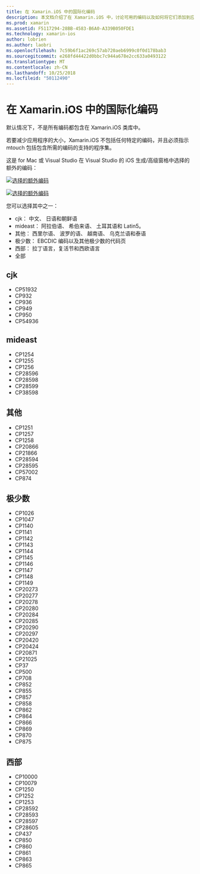 ```yaml
---
title: 在 Xamarin.iOS 中的国际化编码
description: 本文档介绍了在 Xamarin.iOS 中，讨论可用的编码以及如何将它们添加到应用程序的国际化编码。
ms.prod: xamarin
ms.assetid: F5117294-28BB-4583-B6A0-A339B050FDE1
ms.technology: xamarin-ios
author: lobrien
ms.author: laobri
ms.openlocfilehash: 7c59b6f1ac269c57ab720aeb6999c0f0d178bab3
ms.sourcegitcommit: e268fd44422d0bbc7c944a678e2cc633a0493122
ms.translationtype: MT
ms.contentlocale: zh-CN
ms.lasthandoff: 10/25/2018
ms.locfileid: "50112490"
---
```

# <a name="internationalization-encodings-in-xamarinios"></a>在 Xamarin.iOS 中的国际化编码

默认情况下，不是所有编码都包含在 Xamarin.iOS 类库中。

若要减少应用程序的大小，Xamarin.iOS 不包括任何特定的编码，并且必须指示 mtouch 包括包含所需的编码的支持的程序集。

这是 for Mac 或 Visual Studio 在 Visual Studio 的 iOS 生成/高级窗格中选择的额外的编码：

 [![](encodings-images/00.png "选择的额外编码")](encodings-images/00.png#lightbox)

 [![](encodings-images/00a.png "选择的额外编码")](encodings-images/00a.png#lightbox)

您可以选择其中之一：

-  cjk： 中文、 日语和朝鲜语
-  mideast： 阿拉伯语、 希伯来语、 土耳其语和 Latin5。
-  其他： 西里尔语、 波罗的语、 越南语、 乌克兰语和泰语
-  极少数： EBCDIC 编码以及其他极少数的代码页
-  西部： 拉丁语言，复活节和西欧语言
-  全部


 <a name="cjk" />


## <a name="cjk"></a>cjk

-  CP51932
-  CP932
-  CP936
-  CP949
-  CP950
-  CP54936


 <a name="mideast" />


## <a name="mideast"></a>mideast

-  CP1254
-  CP1255
-  CP1256
-  CP28596
-  CP28598
-  CP28599
-  CP38598


 <a name="other" />


## <a name="other"></a>其他

-  CP1251
-  CP1257
-  CP1258
-  CP20866
-  CP21866
-  CP28594
-  CP28595
-  CP57002
-  CP874


 <a name="rare" />


## <a name="rare"></a>极少数

-  CP1026
-  CP1047
-  CP1140
-  CP1141
-  CP1142
-  CP1143
-  CP1144
-  CP1145
-  CP1146
-  CP1147
-  CP1148
-  CP1149
-  CP20273
-  CP20277
-  CP20278
-  CP20280
-  CP20284
-  CP20285
-  CP20290
-  CP20297
-  CP20420
-  CP20424
-  CP20871
-  CP21025
-  CP37
-  CP500
-  CP708
-  CP852
-  CP855
-  CP857
-  CP858
-  CP862
-  CP864
-  CP866
-  CP869
-  CP870
-  CP875


 <a name="west" />


## <a name="west"></a>西部

-  CP10000
-  CP10079
-  CP1250
-  CP1252
-  CP1253
-  CP28592
-  CP28593
-  CP28597
-  CP28605
-  CP437
-  CP850
-  CP860
-  CP861
-  CP863
-  CP865

